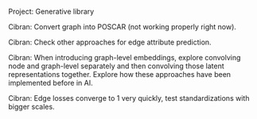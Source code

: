 Project: Generative library

Cibran: Convert graph into POSCAR (not working properly right now).

Cibran: Check other approaches for edge attribute prediction.

Cibran: When introducing graph-level embeddings, explore convolving node and graph-level separately and then convolving those latent representations together. Explore how these approaches have been implemented before in AI.

Cibran: Edge losses converge to 1 very quickly, test standardizations with bigger scales.